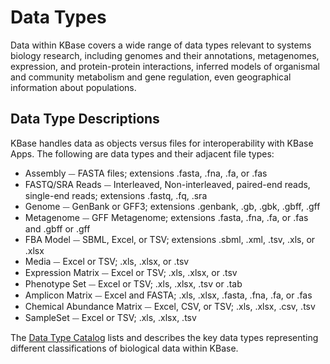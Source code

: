 # Data Types

Data within KBase covers a wide range of data types relevant to systems biology research, including genomes and their annotations, metagenomes, expression, and protein-protein interactions, inferred models of organismal and community metabolism and gene regulation, even geographical information about populations.

## Data Type Descriptions

KBase handles data as objects versus files for interoperability with KBase Apps. The following are data types and their adjacent file types:&#x20;

* Assembly ⏤ FASTA files; extensions .fasta, .fna, .fa, or .fas
* FASTQ/SRA Reads ⏤ Interleaved, Non-interleaved, paired-end reads, single-end reads; extensions .fastq, .fq, .sra
* Genome ⏤ GenBank or GFF3; extensions .genbank, .gb, .gbk, .gbff, .gff&#x20;
* Metagenome ⏤ GFF Metagenome; extensions .fasta, .fna, .fa, or .fas and .gbff or .gff
* FBA Model ⏤ SBML, Excel, or TSV; extensions .sbml, .xml, .tsv, .xls, or .xlsx
* Media ⏤ Excel or TSV; .xls, .xlsx, or .tsv
* Expression Matrix ⏤ Excel or TSV; .xls, .xlsx, or .tsv
* Phenotype Set ⏤  Excel or TSV; .xls, .xlsx, .tsv or .tab
* Amplicon Matrix ⏤ Excel and FASTA; .xls, .xlsx, .fasta, .fna, .fa, or .fas
* Chemical Abundance Matrix ⏤ Excel, CSV, or TSV; .xls, .xlsx, .csv, .tsv
* SampleSet ⏤ Excel or TSV; .xls, .xlsx, .tsv

The [Data Type Catalog](https://narrative.kbase.us/#catalog/datatypes) lists and describes the key data types representing different classifications of biological data within KBase.

